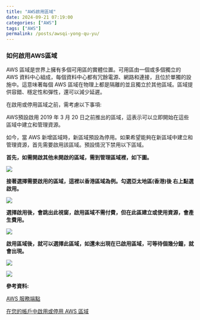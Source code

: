 ```yaml
---
title: "AWS啟用區域"
date: 2024-09-21 07:19:00
categories: ["AWS"]
tags: ["AWS"]
permalink: /posts/awsqi-yong-qu-yu/
---
```

### 如何啟用AWS區域

AWS 區域是世界上擁有多個可用區的實體位置。可用區由一個或多個獨立的 AWS 資料中心組成，每個資料中心都有冗餘電源、網路和連接，且位於單獨的設施中。這意味著每個 AWS 區域在物理上都是隔離的並且獨立於其他區域。區域提供容錯、穩定性和彈性，還可以減少延遲。

在啟用或停用區域之前，需考慮以下事項:

AWS預設啟用 2019 年 3 月 20 日之前推出的區域，這表示可以立即開始在這些區域中建立和管理資源。

如今，當 AWS 新增區域時，新區域預設為停用。如果希望能夠在新區域中建立和管理資源，首先需要啟用該區域。預設情況下禁用以下區域。

**首先，如需開啟其他未開啟的區域，需到管理區域裡，如下圖。**

[![](https://blogger.googleusercontent.com/img/a/AVvXsEhkda4IqTIp3bX4S2eaACH8zyHFqIafA-Dq7Qg9x-U1V-FP1CYnWH17I6MGVMT1uMBMEC4a-ewYxk8VFSqJWp4nLrQhjLgTo8ETG8DnjWMaDPaDhKrBcFeW1a86MsTlM0QahQdClbfcI_HRFo8zED3oTtN9zcPJOVB13XBmClizK89icXQQqZoJi_tRcB4E=w331-h503)](https://blogger.googleusercontent.com/img/a/AVvXsEhkda4IqTIp3bX4S2eaACH8zyHFqIafA-Dq7Qg9x-U1V-FP1CYnWH17I6MGVMT1uMBMEC4a-ewYxk8VFSqJWp4nLrQhjLgTo8ETG8DnjWMaDPaDhKrBcFeW1a86MsTlM0QahQdClbfcI_HRFo8zED3oTtN9zcPJOVB13XBmClizK89icXQQqZoJi_tRcB4E)

  
  
  
  

**接著選擇需要啟用的區域，這裡以香港區域為例。勾選亞太地區(香港)後 右上點選啟用。**

[![](https://blogger.googleusercontent.com/img/a/AVvXsEinXrfnZERYdH6nmbzt806AwTj8gpaJr2xzdXm4RZoWsNr0luJMcLT952CxCbTUt-3exnfiuTfW9ORrv--olHkfA67Bs4fZlHVIb-qntY7v2FDp0VLXkks_74SGi5-CNTaI_beIKSUlFFG9XdXq1k_WT4zZhAoaaIAjLbX7NCfgx7Ls4n9Y5dAUKx7fUxnI=w629-h206)](https://blogger.googleusercontent.com/img/a/AVvXsEinXrfnZERYdH6nmbzt806AwTj8gpaJr2xzdXm4RZoWsNr0luJMcLT952CxCbTUt-3exnfiuTfW9ORrv--olHkfA67Bs4fZlHVIb-qntY7v2FDp0VLXkks_74SGi5-CNTaI_beIKSUlFFG9XdXq1k_WT4zZhAoaaIAjLbX7NCfgx7Ls4n9Y5dAUKx7fUxnI)

  

**選擇啟用後，會跳出此視窗，啟用區域不需付費，但在此區建立或使用資源，會產生費用。**

[![](https://blogger.googleusercontent.com/img/a/AVvXsEggTwrpXtl4Onz19Ui3D8k3APJURKZ306uv14j_h6TVlppKRDz21c0gLB5kpGhNf0Gc06kMIsc8XKAkr_WIqupS--iongo7YBi-LBCgxt2RowWSlWI0xJWNjwUlceViXNEXTbYRWKUEAOW3aYbmPdKEt-Nl3HgqCRrcaFRBVcVet8A0-_ksWeav4jaKEkZG=w579-h461)](https://blogger.googleusercontent.com/img/a/AVvXsEggTwrpXtl4Onz19Ui3D8k3APJURKZ306uv14j_h6TVlppKRDz21c0gLB5kpGhNf0Gc06kMIsc8XKAkr_WIqupS--iongo7YBi-LBCgxt2RowWSlWI0xJWNjwUlceViXNEXTbYRWKUEAOW3aYbmPdKEt-Nl3HgqCRrcaFRBVcVet8A0-_ksWeav4jaKEkZG)

  
  

**啟用區域後，就可以選擇此區域，如還未出現在已啟用區域，可等待個幾分鐘，就會出現。**

[![](https://blogger.googleusercontent.com/img/a/AVvXsEiR445xu6LWbwDMcr2H19tvvvHG6BXsOXAnov6DmaKfi15WZgxNJEaPnUUGxELZUQpdzZSBFWD5wn2443JYKGtBeQmh0zIu2PMp-pDUh5aC2EVcTGFwoMEiS0KviYC3_7lnrjLVutTmoGWxL7H9RJ8OD-wkcmaxiC054CwPKLhDn53qB343CkM8gGZf7XKp=w667-h71)](https://blogger.googleusercontent.com/img/a/AVvXsEiR445xu6LWbwDMcr2H19tvvvHG6BXsOXAnov6DmaKfi15WZgxNJEaPnUUGxELZUQpdzZSBFWD5wn2443JYKGtBeQmh0zIu2PMp-pDUh5aC2EVcTGFwoMEiS0KviYC3_7lnrjLVutTmoGWxL7H9RJ8OD-wkcmaxiC054CwPKLhDn53qB343CkM8gGZf7XKp)

  
  

[![](https://blogger.googleusercontent.com/img/a/AVvXsEgR59051HVstEADaA2Egr_2nf3apzu44aL4GTL0--xMKdyrZhqGdwdDks6S8JQI8zP6piYwPaGqWUUcJBo78aDDnxZYLPyLhNd-cDDABBjsLcnSLrfZa0xxEpZ-bqGSRuCEaLULKadZpn800otSqznfTDGUbjzCLnAGEzpvwnhM9UJZ9MoTVIop4IRckIvo=w536-h557)](https://blogger.googleusercontent.com/img/a/AVvXsEgR59051HVstEADaA2Egr_2nf3apzu44aL4GTL0--xMKdyrZhqGdwdDks6S8JQI8zP6piYwPaGqWUUcJBo78aDDnxZYLPyLhNd-cDDABBjsLcnSLrfZa0xxEpZ-bqGSRuCEaLULKadZpn800otSqznfTDGUbjzCLnAGEzpvwnhM9UJZ9MoTVIop4IRckIvo)

  
  
  
  
  

**參考資料:**

[AWS 服務端點](https://docs.aws.amazon.com/general/latest/gr/rande.html)

[在您的帳戶中啟用或停用 AWS 區域](https://docs.aws.amazon.com/accounts/latest/reference/manage-acct-regions.html?icmpid=docs_console_unmapped)